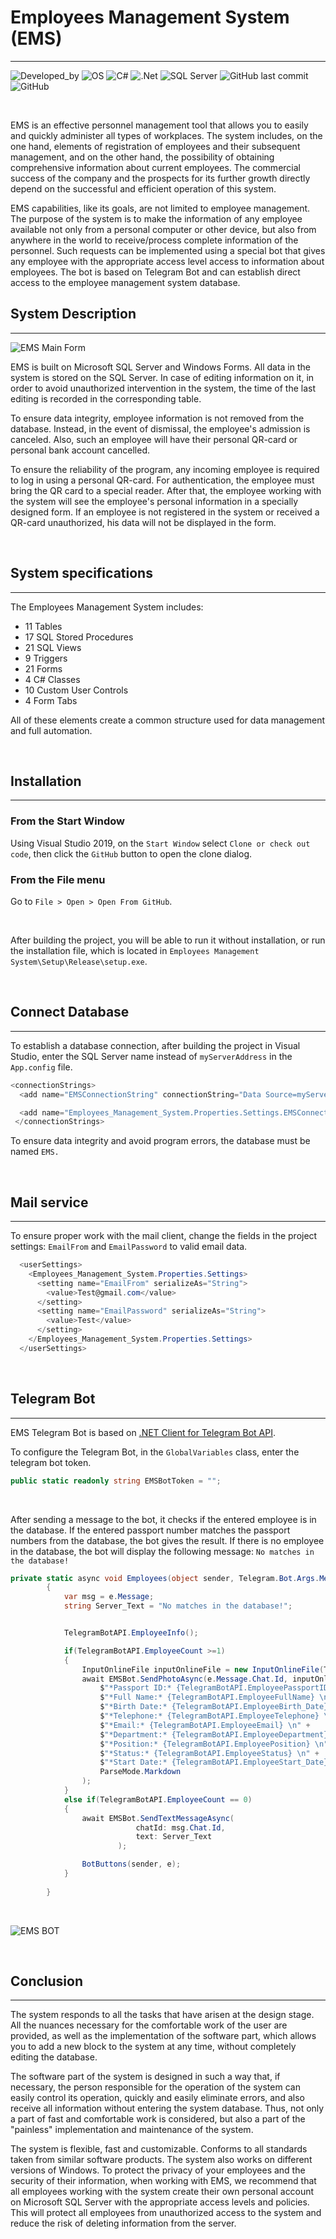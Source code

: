 # **Employees Management System (EMS)** 
---
![Developed_by](https://img.shields.io/badge/Developed_by-GTU_IMS_108930-green) ![OS](https://img.shields.io/badge/OS-_Windows-blue) ![C#](https://img.shields.io/badge/C%23-_v7.3-yellow) ![.Net](https://img.shields.io/badge/.Net-_v4.7.2-red) ![SQL Server](https://img.shields.io/badge/Database-Microsoft_SQL_Server-white) ![GitHub last commit](https://img.shields.io/github/last-commit/GAGreatProgrammer/Employees-Management-System-EMS) ![GitHub](https://img.shields.io/github/license/GAGreatProgrammer/Employees-Management-System-EMS?color=orange) 

<br/>

EMS is an effective personnel management tool that allows you to easily and quickly administer all types of workplaces. The system includes, on the one hand, elements of registration of employees and their subsequent management, and on the other hand, the possibility of obtaining comprehensive information about current employees. The commercial success of the company and the prospects for its further growth directly depend on the successful and efficient operation of this system.

<n/>
EMS capabilities, like its goals, are not limited to employee management. The purpose of the system is to make the information of any employee available not only from a personal computer or other device, but also from anywhere in the world to receive/process complete information of the personnel. Such requests can be implemented using a special bot that gives any employee with the appropriate access level access to information about employees. The bot is based on Telegram Bot and can establish direct access to the employee management system database.

<br/>

## System Description
---

![EMS Main Form](https://raw.githubusercontent.com/GAGreatProgrammer/Employees-Management-System-EMS/master/Employees%20Management%20System/Assets/MainForm.PNG)

EMS is built on Microsoft SQL Server and Windows Forms. All data in the system is stored on the SQL Server. In case of editing information on it, in order to avoid unauthorized intervention in the system, the time of the last editing is recorded in the corresponding table. 

<n/>

To ensure data integrity, employee information is not removed from the database. Instead, in the event of dismissal, the employee's admission is canceled. Also, such an employee will have their personal QR-card or personal bank account cancelled.

<n/>

To ensure the reliability of the program, any incoming employee is required to log in using a personal QR-card. For authentication, the employee must bring the QR card to a special reader. After that, the employee working with the system will see the employee's personal information in a specially designed form. If an employee is not registered in the system or received a QR-card unauthorized, his data will not be displayed in the form.

<br/>

## System specifications
---

The Employees Management System includes:

* 11 Tables
* 17 SQL Stored Procedures
* 21 SQL Views
* 9 Triggers
* 21 Forms
* 4 C# Classes
* 10 Custom User Controls
* 4 Form Tabs

<n/>



<n/>

All of these elements create a common structure used for data management and full automation.

<br/>

## Installation
---

### From the Start Window
Using Visual Studio 2019, on the `Start Window` select `Clone or check out code`, then click the `GitHub` button to open the clone dialog.

### From the File menu
Go to `File > Open > Open From GitHub`.

<br/>

After building the project, you will be able to run it without installation, or run the installation file, which is located in `Employees Management System\Setup\Release\setup.exe`.

<br/>


## Connect Database
---

To establish a database connection, after building the project in Visual Studio, enter the SQL Server name instead of `myServerAddress` in the `App.config` file.


``` csharp
<connectionStrings>
  <add name="EMSConnectionString" connectionString="Data Source=myServerAddress;Initial Catalog=EMS;Integrated Security=True" providerName="System.Data.SqlClient" />

  <add name="Employees_Management_System.Properties.Settings.EMSConnectionString" connectionString="Data Source=myServerAddress;Initial Catalog=EMS;Integrated Security=True" providerName="System.Data.SqlClient" />
 </connectionStrings>
```

To ensure data integrity and avoid program errors, the database must be named `EMS.`

<br/>


## Mail service
---

To ensure proper work with the mail client, change the fields in the project settings: `EmailFrom` and `EmailPassword` to valid email data.

```csharp
  <userSettings>
    <Employees_Management_System.Properties.Settings>
      <setting name="EmailFrom" serializeAs="String">
        <value>Test@gmail.com</value>
      </setting>
      <setting name="EmailPassword" serializeAs="String">
        <value>Test</value>
      </setting>
    </Employees_Management_System.Properties.Settings>
  </userSettings>
```

<br/>

## Telegram Bot
---

EMS Telegram Bot is based on [.NET Client for Telegram Bot API](https://github.com/TelegramBots/Telegram.Bot).

<n/>

To configure the Telegram Bot, in the `GlobalVariables` class, enter the telegram bot token.


``` csharp
public static readonly string EMSBotToken = "";
```
<br/>

After sending a message to the bot, it checks if the entered employee is in the database. If the entered passport number matches the passport numbers from the database, the bot gives the result. If there is no employee in the database, the bot will display the following message: `No matches in the database!`

```csharp
private static async void Employees(object sender, Telegram.Bot.Args.MessageEventArgs e)
        {
            var msg = e.Message;
            string Server_Text = "No matches in the database!";


            TelegramBotAPI.EmployeeInfo();

            if(TelegramBotAPI.EmployeeCount >=1)
            {
                InputOnlineFile inputOnlineFile = new InputOnlineFile(TelegramBotAPI.EmployeePhoto);
                await EMSBot.SendPhotoAsync(e.Message.Chat.Id, inputOnlineFile,
                    $"*Passport ID:* {TelegramBotAPI.EmployeePassportID} \n" +
                    $"*Full Name:* {TelegramBotAPI.EmployeeFullName} \n" +
                    $"*Birth Date:* {TelegramBotAPI.EmployeeBirth_Date} \n" +
                    $"*Telephone:* {TelegramBotAPI.EmployeeTelephone} \n" +
                    $"*Email:* {TelegramBotAPI.EmployeeEmail} \n" +
                    $"*Department:* {TelegramBotAPI.EmployeeDepartment} \n" +
                    $"*Position:* {TelegramBotAPI.EmployeePosition} \n" +
                    $"*Status:* {TelegramBotAPI.EmployeeStatus} \n" +
                    $"*Start Date:* {TelegramBotAPI.EmployeeStart_Date} \n",
                    ParseMode.Markdown
                );
            }
            else if(TelegramBotAPI.EmployeeCount == 0)
            {
                await EMSBot.SendTextMessageAsync(
                            chatId: msg.Chat.Id,
                            text: Server_Text
                        );

                BotButtons(sender, e);
            }
               
        }
```
<br/>


![EMS BOT](https://raw.githubusercontent.com/GAGreatProgrammer/Employees-Management-System-EMS/master/Employees%20Management%20System/Assets/EMS%20BOT.PNG)

<br/>


## Conclusion
---
The system responds to all the tasks that have arisen at the design stage. All the nuances necessary for the comfortable work of the user are provided, as well as the implementation of the software part, which allows you to add a new block to the system at any time, without completely editing the database.

<n/>

The software part of the system is designed in such a way that, if necessary, the person responsible for the operation of the system can easily control its operation, quickly and easily eliminate errors, and also receive all information without entering the system database. Thus, not only a part of fast and comfortable work is considered, but also a part of the "painless" implementation and maintenance of the system.

<n/>

The system is flexible, fast and customizable. Conforms to all standards taken from similar software products. The system also works on different versions of Windows. To protect the privacy of your employees and the security of their information, when working with EMS, we recommend that all employees working with the system create their own personal account on Microsoft SQL Server with the appropriate access levels and policies. This will protect all employees from unauthorized access to the system and reduce the risk of deleting information from the server.